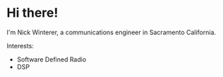 # Hi there!

I'm Nick Winterer, a communications engineer in Sacramento California.

Interests:
  - Software Defined Radio
  - DSP


